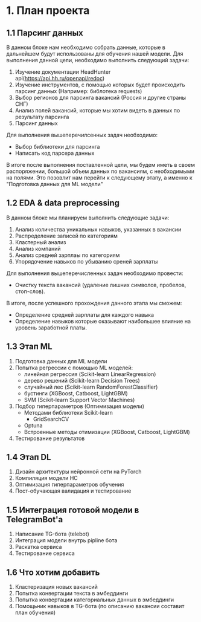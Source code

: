 # 1. План проекта
## 1.1 Парсинг данных
В данном блоке нам необходимо собрать данные, которые в дальнейшем будут использованы для обучения нашей модели.
Для выполнения данной цели, необходимо выполнить следующий задачи:
1. Изучение документации HeadHunter api(https://api.hh.ru/openapi/redoc)
2. Изучение инструментов, с помощью которых будет происходить парсинг данных (Например: библотека requests)
3. Выбор регионов для парсинга вакансий (Россия и другие страны СНГ)
4. Анализ полей вакансий, которые мы хотим видеть в данных по результату парсинга
5. Парсинг данных

Для выполнения вышеперечилсенных задач необходимо:
* Выбор библиотеки для парсинга
* Написать код парсера данных

В итоге после выполнения поставленной цели, мы будем иметь в своем распоряжении, большой объем данных по вакансиям, с необходимыми на полями.
Это позовлит нам перейти к следующему этапу, а именно к "Подготовка данных для ML модели"
## 1.2 EDA & data preprocessing
В данном блоке мы планируем выполнить следующие задачи:
1. Анализ количества уникальных навыков, указанных в вакансии 
2. Распределение записей по категориям
3. Кластерный анализ
4. Анализ компаний 
4. Анализ средней зарплаы по категориям
5. Упорядочение навыков по убыванию среней зарплаты

Для выполнения вышеперечисленных задач необходимо провести:
* Очистку текста вакансий (удаление лишних символов, пробелов, стоп-слов).

В итоге, после успешного прохождения данного этапа мы сможем:
* Определение средней зарплаты для каждого навыка
* Определение навыков которые оказывают наибольшее влияние на уровень заработной платы.
## 1.3 Этап ML
1. Подготовка данных для ML модели
2. Попытка регрессии с помощью ML моделей: 
   - линейная регрессия (Scikit-learn LinearRegression)
   - дерево решений (Scikit-learn Decision Trees)
   - случайный лес (Scikit-learn RandomForestClassifier)
   - бустинги (XGBoost, Catboost, LightGBM)
   - SVM (Scikit-learn Support Vector Machines)
3. Подбор гиперпараметров (Оптимизация модели)
   - Методами библиотеки Scikit-learn
      - GridSearchCV
   - Optuna
   - Встроенные методы отимизации (XGBoost, Catboost, LightGBM)
4. Тестирование результатов

## 1.4 Этап DL
1. Дизайн архитектуры нейронной сети на PyTorch
2. Компиляция модели НС
3. Оптимизация гиперпараметров обучения
4. Пост-обучающая валидация и тестирование


## 1.5 Интеграция готовой модели в TelegramBot'а
1. Написание TG-бота (telebot)
2. Интеграция модели внутрь pipline бота
3. Раскатка сервиса
4. Тестирование сервиса

## 1.6 Что хотим добавить
1. Кластеризация новых вакансий
2. Попытка конвертации текста в эмбеддинги
3. Попытка конвертации категориальных данных в эмбеддинги
4. Помощьник навыков в TG-бота (по описанию вакансии составит план обучения)